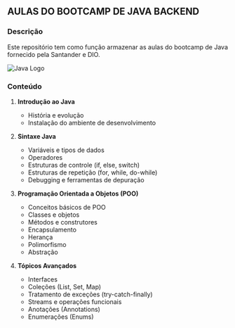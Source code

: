 ## AULAS DO BOOTCAMP DE JAVA BACKEND

### Descrição

Este repositório tem como função armazenar as aulas do bootcamp de Java fornecido pela Santander e DIO.

![Java Logo](https://upload.wikimedia.org/wikipedia/en/3/30/Java_programming_language_logo.svg)

### Conteúdo

1. **Introdução ao Java**
   - História e evolução
   - Instalação do ambiente de desenvolvimento

2. **Sintaxe Java**
   - Variáveis e tipos de dados
   - Operadores
   - Estruturas de controle (if, else, switch)
   - Estruturas de repetição (for, while, do-while)
   - Debugging e ferramentas de depuração

3. **Programação Orientada a Objetos (POO)**
   - Conceitos básicos de POO
   - Classes e objetos
   - Métodos e construtores
   - Encapsulamento
   - Herança
   - Polimorfismo
   - Abstração

4. **Tópicos Avançados**
   - Interfaces
   - Coleções (List, Set, Map)
   - Tratamento de exceções (try-catch-finally)
   - Streams e operações funcionais
   - Anotações (Annotations)
   - Enumerações (Enums)
